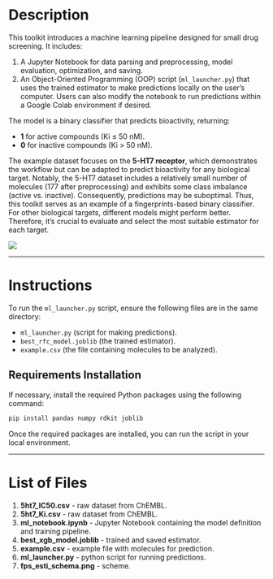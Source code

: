 # Description

This toolkit introduces a machine learning pipeline designed for small drug screening. It includes:  

1. A Jupyter Notebook for data parsing and preprocessing, model evaluation, optimization, and saving.  
2. An Object-Oriented Programming (OOP) script (`ml_launcher.py`) that uses the trained estimator to make predictions locally on the user’s computer. Users can also modify the notebook to run predictions within a Google Colab environment if desired.  

The model is a binary classifier that predicts bioactivity, returning:  
- **1** for active compounds (Ki ≤ 50 nM).  
- **0** for inactive compounds (Ki > 50 nM).  

The example dataset focuses on the **5-HT7 receptor**, which demonstrates the workflow but can be adapted to predict bioactivity for any biological target. Notably, the 5-HT7 dataset includes a relatively small number of molecules (177 after preprocessing) and exhibits some class imbalance (active vs. inactive). Consequently, predictions may be suboptimal. Thus, this toolkit serves as an example of a fingerprints-based binary classifier. For other biological targets, different models might perform better. Therefore, it’s crucial to evaluate and select the most suitable estimator for each target.

<img src="./predictions/fps_esti_schema.png"/>

---

# Instructions  

To run the `ml_launcher.py` script, ensure the following files are in the same directory:  
- `ml_launcher.py` (script for making predictions).  
- `best_rfc_model.joblib` (the trained estimator).  
- `example.csv` (the file containing molecules to be analyzed).  

## Requirements Installation   

If necessary, install the required Python packages using the following command:  

```python
pip install pandas numpy rdkit joblib
```

Once the required packages are installed, you can run the script in your local environment.  

---

# List of Files  

1. **5ht7_IC50.csv** - raw dataset from ChEMBL.  
2. **5ht7_Ki.csv** - raw dataset from ChEMBL.  
3. **ml_notebook.ipynb** - Jupyter Notebook containing the model definition and training pipeline.  
4. **best_xgb_model.joblib** - trained and saved estimator.  
5. **example.csv** - example file with molecules for prediction.  
6. **ml_launcher.py** - python script for running predictions.
7. **fps_esti_schema.png** - scheme.
